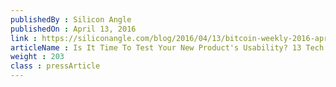 ```yaml
---
publishedBy : Silicon Angle
publishedOn : April 13, 2016
link : https://siliconangle.com/blog/2016/04/13/bitcoin-weekly-2016-april-13-storj-beta-added-to-azure-baas-ecosystem-shapeshift-hacked-kraken-series-b-investment/
articleName : Is It Time To Test Your New Product's Usability? 13 Tech Experts Weigh In
weight : 203 
class : pressArticle
---
```

